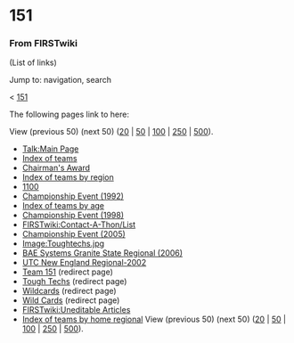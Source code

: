 # 151

### From FIRSTwiki

(List of links)

Jump to: navigation, search

&lt; [151](/index.php?title=151&redirect=no "151" )  

The following pages link to here:

View (previous 50) (next 50)
([20](/index.php?title=Special:Whatlinkshere/151&limit=20&from=0
"Special:Whatlinkshere/151" ) |
[50](/index.php?title=Special:Whatlinkshere/151&limit=50&from=0
"Special:Whatlinkshere/151" ) |
[100](/index.php?title=Special:Whatlinkshere/151&limit=100&from=0
"Special:Whatlinkshere/151" ) |
[250](/index.php?title=Special:Whatlinkshere/151&limit=250&from=0
"Special:Whatlinkshere/151" ) |
[500](/index.php?title=Special:Whatlinkshere/151&limit=500&from=0
"Special:Whatlinkshere/151" )).

  * [Talk:Main Page](Talk:Main_Page "Talk:Main Page" )
  * [Index of teams](Index_of_teams "Index of teams" )
  * [Chairman's Award](Chairman%27s_Award "Chairman's Award" )
  * [Index of teams by region](Index_of_teams_by_region "Index of teams by region" )
  * [1100](1100 "1100" )
  * [Championship Event (1992)](Championship_Event_%281992%29 "Championship Event \(1992\)" )
  * [Index of teams by age](Index_of_teams_by_age "Index of teams by age" )
  * [Championship Event (1998)](Championship_Event_%281998%29 "Championship Event \(1998\)" )
  * [FIRSTwiki:Contact-A-Thon/List](FIRSTwiki:Contact-A-Thon/List "FIRSTwiki:Contact-A-Thon/List" )
  * [Championship Event (2005)](Championship_Event_%282005%29 "Championship Event \(2005\)" )
  * [Image:Toughtechs.jpg](Image:Toughtechs.jpg "Image:Toughtechs.jpg" )
  * [BAE Systems Granite State Regional (2006)](BAE_Systems_Granite_State_Regional_%282006%29 "BAE Systems Granite State Regional \(2006\)" )
  * [UTC New England Regional-2002](UTC_New_England_Regional-2002 "UTC New England Regional-2002" )
  * [Team 151](/index.php?title=Team_151&redirect=no "Team 151" ) (redirect page) 
  * [Tough Techs](/index.php?title=Tough_Techs&redirect=no "Tough Techs" ) (redirect page) 
  * [Wildcards](/index.php?title=Wildcards&redirect=no "Wildcards" ) (redirect page) 
  * [Wild Cards](/index.php?title=Wild_Cards&redirect=no "Wild Cards" ) (redirect page) 
  * [FIRSTwiki:Uneditable Articles](FIRSTwiki:Uneditable_Articles "FIRSTwiki:Uneditable Articles" )
  * [Index of teams by home regional](Index_of_teams_by_home_regional "Index of teams by home regional" )
View (previous 50) (next 50)
([20](/index.php?title=Special:Whatlinkshere/151&limit=20&from=0
"Special:Whatlinkshere/151" ) |
[50](/index.php?title=Special:Whatlinkshere/151&limit=50&from=0
"Special:Whatlinkshere/151" ) |
[100](/index.php?title=Special:Whatlinkshere/151&limit=100&from=0
"Special:Whatlinkshere/151" ) |
[250](/index.php?title=Special:Whatlinkshere/151&limit=250&from=0
"Special:Whatlinkshere/151" ) |
[500](/index.php?title=Special:Whatlinkshere/151&limit=500&from=0
"Special:Whatlinkshere/151" )).

